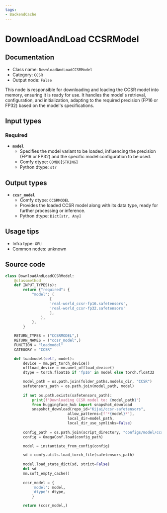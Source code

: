```yaml
---
tags:
- BackendCache
---
```


# DownloadAndLoad CCSRModel
## Documentation
- Class name: `DownloadAndLoadCCSRModel`
- Category: `CCSR`
- Output node: `False`

This node is responsible for downloading and loading the CCSR model into memory, ensuring it is ready for use. It handles the model's retrieval, configuration, and initialization, adapting to the required precision (FP16 or FP32) based on the model's specifications.
## Input types
### Required
- **`model`**
    - Specifies the model variant to be loaded, influencing the precision (FP16 or FP32) and the specific model configuration to be used.
    - Comfy dtype: `COMBO[STRING]`
    - Python dtype: `str`
## Output types
- **`ccsr_model`**
    - Comfy dtype: `CCSRMODEL`
    - Provides the loaded CCSR model along with its data type, ready for further processing or inference.
    - Python dtype: `Dict[str, Any]`
## Usage tips
- Infra type: `GPU`
- Common nodes: unknown


## Source code
```python
class DownloadAndLoadCCSRModel:
    @classmethod
    def INPUT_TYPES(s):
        return {"required": {
            "model": (
                    [ 
                    'real-world_ccsr-fp16.safetensors',
                    'real-world_ccsr-fp32.safetensors'
                    ],
                ),
            },
        }

    RETURN_TYPES = ("CCSRMODEL",)
    RETURN_NAMES = ("ccsr_model",)
    FUNCTION = "loadmodel"
    CATEGORY = "CCSR"

    def loadmodel(self, model):
        device = mm.get_torch_device()
        offload_device = mm.unet_offload_device()
        dtype = torch.float16 if 'fp16' in model else torch.float32

        model_path = os.path.join(folder_paths.models_dir, "CCSR")
        safetensors_path = os.path.join(model_path, model)
        
        if not os.path.exists(safetensors_path):
            print(f"Downloading CCSR model to: {model_path}")
            from huggingface_hub import snapshot_download
            snapshot_download(repo_id="Kijai/ccsr-safetensors",
                            allow_patterns=[f'*{model}*'],
                            local_dir=model_path,
                            local_dir_use_symlinks=False)
            
        config_path = os.path.join(script_directory, "configs/model/ccsr_stage2.yaml")
        config = OmegaConf.load(config_path)

        model = instantiate_from_config(config)

        sd = comfy.utils.load_torch_file(safetensors_path)
      
        model.load_state_dict(sd, strict=False)
        del sd
        mm.soft_empty_cache()
        
        ccsr_model = {
            'model': model, 
            'dtype': dtype,
            }

        return (ccsr_model,)

```
